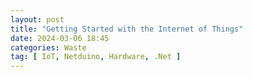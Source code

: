 ```yaml
---
layout: post
title: "Getting Started with the Internet of Things"
date: 2024-03-06 18:45
categories: Waste 
tag: [ IoT, Netduino, Hardware, .Net ]
---
```


